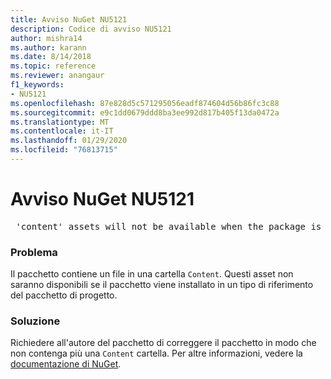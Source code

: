 ```yaml
---
title: Avviso NuGet NU5121
description: Codice di avviso NU5121
author: mishra14
ms.author: karann
ms.date: 8/14/2018
ms.topic: reference
ms.reviewer: anangaur
f1_keywords:
- NU5121
ms.openlocfilehash: 87e828d5c571295056eadf874604d56b86fc3c88
ms.sourcegitcommit: e9c1dd0679ddd8ba3ee992d817b405f13da0472a
ms.translationtype: MT
ms.contentlocale: it-IT
ms.lasthandoff: 01/29/2020
ms.locfileid: "76813715"
---
```

# <a name="nuget-warning-nu5121"></a>Avviso NuGet NU5121
<pre> 'content' assets will not be available when the package is installed after the migration.</pre>

### <a name="issue"></a>Problema

Il pacchetto contiene un file in una cartella `Content`. Questi asset non saranno disponibili se il pacchetto viene installato in un tipo di riferimento del pacchetto di progetto.


### <a name="solution"></a>Soluzione

Richiedere all'autore del pacchetto di correggere il pacchetto in modo che non contenga più una `Content` cartella. Per altre informazioni, vedere la [documentazione di NuGet](../../consume-packages/migrate-packages-config-to-package-reference.md).
